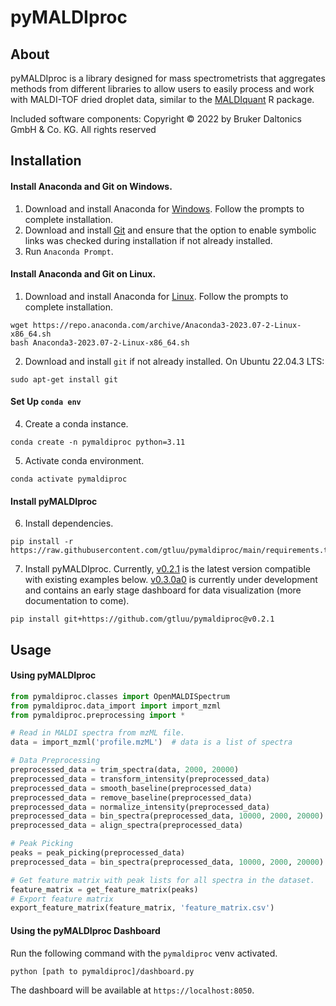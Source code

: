 # pyMALDIproc

## About

pyMALDIproc is a library designed for mass spectrometrists that aggregates methods from different libraries to allow 
users to easily process and work with MALDI-TOF dried droplet data, similar to the [MALDIquant](https://cran.r-project.org/web/packages/MALDIquant/index.html) R package.

Included software components: Copyright © 2022 by Bruker Daltonics GmbH & Co. KG. All rights reserved

## Installation

#### Install Anaconda and Git on Windows.

1. Download and install Anaconda for [Windows](https://repo.anaconda.com/archive/Anaconda3-2021.11-Windows-x86_64.exe). 
Follow the prompts to complete installation.
2. Download and install [Git](https://git-scm.com/downloads) and ensure that the option to enable symbolic links was 
checked during installation if not already installed.
3. Run ```Anaconda Prompt```.

#### Install Anaconda and Git on Linux.

1. Download and install Anaconda for [Linux](https://repo.anaconda.com/archive/Anaconda3-2023.07-2-Linux-x86_64.sh). 
Follow the prompts to complete installation.
```
wget https://repo.anaconda.com/archive/Anaconda3-2023.07-2-Linux-x86_64.sh
bash Anaconda3-2023.07-2-Linux-x86_64.sh
```
2. Download and install ```git``` if not already installed. On Ubuntu 22.04.3 LTS:
```
sudo apt-get install git
```

#### Set Up ```conda env```

4. Create a conda instance.
```
conda create -n pymaldiproc python=3.11
```
5. Activate conda environment.
```
conda activate pymaldiproc
```

#### Install pyMALDIproc

6. Install dependencies.
```
pip install -r https://raw.githubusercontent.com/gtluu/pymaldiproc/main/requirements.txt
```
7. Install pyMALDIproc. Currently, [v0.2.1](https://github.com/gtluu/pymaldiproc/releases/tag/v0.2.1) is the latest version compatible with existing examples below. [v0.3.0a0](https://github.com/gtluu/pymaldiproc/releases/tag/v0.3.0a0) is currently under development and contains an early stage dashboard for data visualization (more documentation to come).
```
pip install git+https://github.com/gtluu/pymaldiproc@v0.2.1
```

## Usage

#### Using pyMALDIproc

```python
from pymaldiproc.classes import OpenMALDISpectrum
from pymaldiproc.data_import import import_mzml
from pymaldiproc.preprocessing import *

# Read in MALDI spectra from mzML file.
data = import_mzml('profile.mzML')  # data is a list of spectra

# Data Preprocessing
preprocessed_data = trim_spectra(data, 2000, 20000)
preprocessed_data = transform_intensity(preprocessed_data)
preprocessed_data = smooth_baseline(preprocessed_data)
preprocessed_data = remove_baseline(preprocessed_data)
preprocessed_data = normalize_intensity(preprocessed_data)
preprocessed_data = bin_spectra(preprocessed_data, 10000, 2000, 20000)
preprocessed_data = align_spectra(preprocessed_data)

# Peak Picking
peaks = peak_picking(preprocessed_data)
preprocessed_data = bin_spectra(preprocessed_data, 10000, 2000, 20000)

# Get feature matrix with peak lists for all spectra in the dataset.
feature_matrix = get_feature_matrix(peaks)
# Export feature matrix
export_feature_matrix(feature_matrix, 'feature_matrix.csv')
```

#### Using the pyMALDIproc Dashboard

Run the following command with the ```pymaldiproc``` venv activated.
```
python [path to pymaldiproc]/dashboard.py
```
The dashboard will be available at ```https://localhost:8050```.
